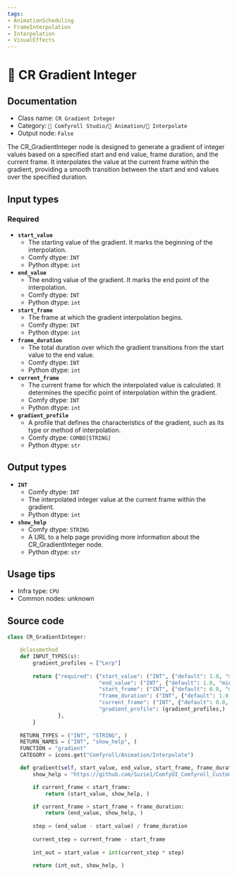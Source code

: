```yaml
---
tags:
- AnimationScheduling
- FrameInterpolation
- Interpolation
- VisualEffects
---
```


# 🔢 CR Gradient Integer
## Documentation
- Class name: `CR Gradient Integer`
- Category: `🧩 Comfyroll Studio/🎥 Animation/🔢 Interpolate`
- Output node: `False`

The CR_GradientInteger node is designed to generate a gradient of integer values based on a specified start and end value, frame duration, and the current frame. It interpolates the value at the current frame within the gradient, providing a smooth transition between the start and end values over the specified duration.
## Input types
### Required
- **`start_value`**
    - The starting value of the gradient. It marks the beginning of the interpolation.
    - Comfy dtype: `INT`
    - Python dtype: `int`
- **`end_value`**
    - The ending value of the gradient. It marks the end point of the interpolation.
    - Comfy dtype: `INT`
    - Python dtype: `int`
- **`start_frame`**
    - The frame at which the gradient interpolation begins.
    - Comfy dtype: `INT`
    - Python dtype: `int`
- **`frame_duration`**
    - The total duration over which the gradient transitions from the start value to the end value.
    - Comfy dtype: `INT`
    - Python dtype: `int`
- **`current_frame`**
    - The current frame for which the interpolated value is calculated. It determines the specific point of interpolation within the gradient.
    - Comfy dtype: `INT`
    - Python dtype: `int`
- **`gradient_profile`**
    - A profile that defines the characteristics of the gradient, such as its type or method of interpolation.
    - Comfy dtype: `COMBO[STRING]`
    - Python dtype: `str`
## Output types
- **`INT`**
    - Comfy dtype: `INT`
    - The interpolated integer value at the current frame within the gradient.
    - Python dtype: `int`
- **`show_help`**
    - Comfy dtype: `STRING`
    - A URL to a help page providing more information about the CR_GradientInteger node.
    - Python dtype: `str`
## Usage tips
- Infra type: `CPU`
- Common nodes: unknown


## Source code
```python
class CR_GradientInteger:

    @classmethod
    def INPUT_TYPES(s):
        gradient_profiles = ["Lerp"]
       
        return {"required": {"start_value": ("INT", {"default": 1.0, "min": 0.0, "max": 9999.0, "step": 1.0,}),
                             "end_value": ("INT", {"default": 1.0, "min": 0.0, "max": 9999.0, "step": 1.0,}),
                             "start_frame": ("INT", {"default": 0.0, "min": 0.0, "max": 9999.0, "step": 1.0,}),
                             "frame_duration": ("INT", {"default": 1.0, "min": 0.0, "max": 9999.0, "step": 1.0,}),
                             "current_frame": ("INT", {"default": 0.0, "min": 0.0, "max": 9999.0, "step": 1.0,}),
                             "gradient_profile": (gradient_profiles,) 
                },
        }
    
    RETURN_TYPES = ("INT", "STRING", )
    RETURN_NAMES = ("INT", "show_help", )
    FUNCTION = "gradient"
    CATEGORY = icons.get("Comfyroll/Animation/Interpolate")

    def gradient(self, start_value, end_value, start_frame, frame_duration, current_frame, gradient_profile):
        show_help = "https://github.com/Suzie1/ComfyUI_Comfyroll_CustomNodes/wiki/Interpolation-Nodes#cr-gradient-integer"

        if current_frame < start_frame:
            return (start_value, show_help, )

        if current_frame > start_frame + frame_duration:
            return (end_value, show_help, )
            
        step = (end_value - start_value) / frame_duration
        
        current_step = current_frame - start_frame
        
        int_out = start_value + int(current_step * step)
        
        return (int_out, show_help, )

```
